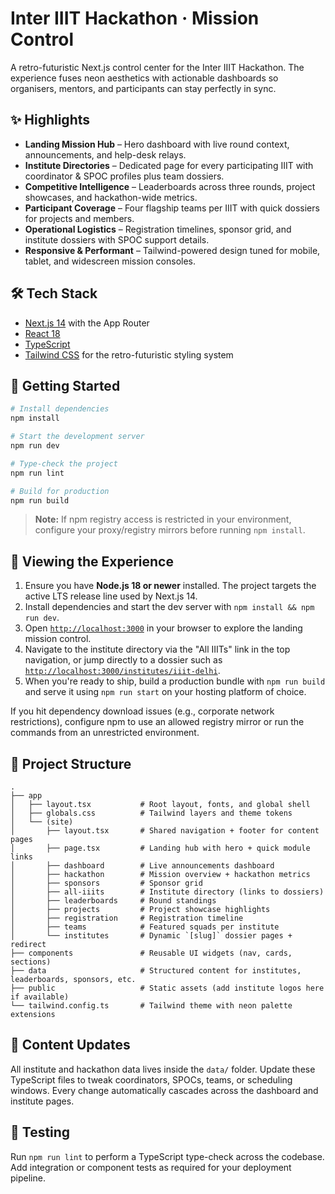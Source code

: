 # Inter IIIT Hackathon · Mission Control

A retro-futuristic Next.js control center for the Inter IIIT Hackathon. The experience fuses neon aesthetics with actionable dashboards so organisers, mentors, and participants can stay perfectly in sync.

## ✨ Highlights

- **Landing Mission Hub** – Hero dashboard with live round context, announcements, and help-desk relays.
- **Institute Directories** – Dedicated page for every participating IIIT with coordinator & SPOC profiles plus team dossiers.
- **Competitive Intelligence** – Leaderboards across three rounds, project showcases, and hackathon-wide metrics.
- **Participant Coverage** – Four flagship teams per IIIT with quick dossiers for projects and members.
- **Operational Logistics** – Registration timelines, sponsor grid, and institute dossiers with SPOC support details.
- **Responsive & Performant** – Tailwind-powered design tuned for mobile, tablet, and widescreen mission consoles.

## 🛠️ Tech Stack

- [Next.js 14](https://nextjs.org/) with the App Router
- [React 18](https://react.dev/)
- [TypeScript](https://www.typescriptlang.org/)
- [Tailwind CSS](https://tailwindcss.com/) for the retro-futuristic styling system

## 🚀 Getting Started

```bash
# Install dependencies
npm install

# Start the development server
npm run dev

# Type-check the project
npm run lint

# Build for production
npm run build
```

> **Note:** If npm registry access is restricted in your environment, configure your proxy/registry mirrors before running `npm install`.

## 👀 Viewing the Experience

1. Ensure you have **Node.js 18 or newer** installed. The project targets the active LTS release line used by Next.js 14.
2. Install dependencies and start the dev server with `npm install && npm run dev`.
3. Open [`http://localhost:3000`](http://localhost:3000) in your browser to explore the landing mission control.
4. Navigate to the institute directory via the "All IIITs" link in the top navigation, or jump directly to a dossier such as [`http://localhost:3000/institutes/iiit-delhi`](http://localhost:3000/institutes/iiit-delhi).
5. When you're ready to ship, build a production bundle with `npm run build` and serve it using `npm run start` on your hosting platform of choice.

If you hit dependency download issues (e.g., corporate network restrictions), configure npm to use an allowed registry mirror or run the commands from an unrestricted environment.

## 📁 Project Structure

```
.
├── app
│   ├── layout.tsx           # Root layout, fonts, and global shell
│   ├── globals.css          # Tailwind layers and theme tokens
│   └── (site)
│       ├── layout.tsx       # Shared navigation + footer for content pages
│       ├── page.tsx         # Landing hub with hero + quick module links
│       ├── dashboard        # Live announcements dashboard
│       ├── hackathon        # Mission overview + hackathon metrics
│       ├── sponsors         # Sponsor grid
│       ├── all-iiits        # Institute directory (links to dossiers)
│       ├── leaderboards     # Round standings
│       ├── projects         # Project showcase highlights
│       ├── registration     # Registration timeline
│       ├── teams            # Featured squads per institute
│       └── institutes       # Dynamic `[slug]` dossier pages + redirect
├── components               # Reusable UI widgets (nav, cards, sections)
├── data                     # Structured content for institutes, leaderboards, sponsors, etc.
├── public                   # Static assets (add institute logos here if available)
└── tailwind.config.ts       # Tailwind theme with neon palette extensions
```

## 📣 Content Updates

All institute and hackathon data lives inside the `data/` folder. Update these TypeScript files to tweak coordinators, SPOCs, teams, or scheduling windows. Every change automatically cascades across the dashboard and institute pages.

## 🧪 Testing

Run `npm run lint` to perform a TypeScript type-check across the codebase. Add integration or component tests as required for your deployment pipeline.
